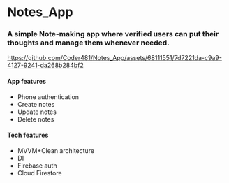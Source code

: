 # Notes_App

### A simple Note-making app where verified users can put their thoughts and manage them whenever needed.

https://github.com/Coder481/Notes_App/assets/68111551/7d7221da-c9a9-4127-9241-da268b284bf2


#### App features
* Phone authentication
* Create notes
* Update notes
* Delete notes

#### Tech features
* MVVM+Clean architecture
* DI
* Firebase auth
* Cloud Firestore
